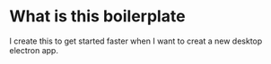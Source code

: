 # What is this boilerplate 

I create this to get started faster when I want to creat a new desktop electron app. 